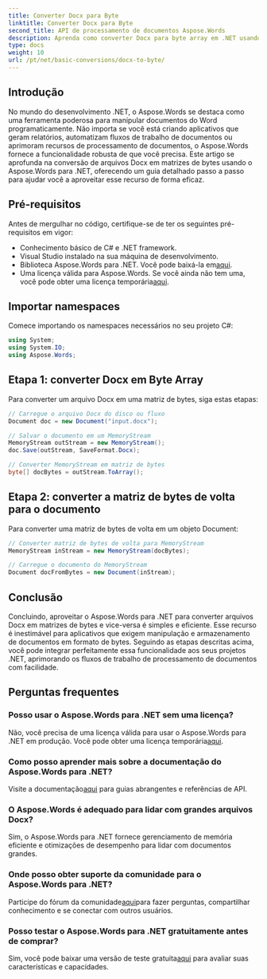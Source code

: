 ```yaml
---
title: Converter Docx para Byte
linktitle: Converter Docx para Byte
second_title: API de processamento de documentos Aspose.Words
description: Aprenda como converter Docx para byte array em .NET usando Aspose.Words para processamento eficiente de documentos. Guia passo a passo incluso.
type: docs
weight: 10
url: /pt/net/basic-conversions/docx-to-byte/
---
```

## Introdução

No mundo do desenvolvimento .NET, o Aspose.Words se destaca como uma ferramenta poderosa para manipular documentos do Word programaticamente. Não importa se você está criando aplicativos que geram relatórios, automatizam fluxos de trabalho de documentos ou aprimoram recursos de processamento de documentos, o Aspose.Words fornece a funcionalidade robusta de que você precisa. Este artigo se aprofunda na conversão de arquivos Docx em matrizes de bytes usando o Aspose.Words para .NET, oferecendo um guia detalhado passo a passo para ajudar você a aproveitar esse recurso de forma eficaz.

## Pré-requisitos

Antes de mergulhar no código, certifique-se de ter os seguintes pré-requisitos em vigor:
- Conhecimento básico de C# e .NET framework.
- Visual Studio instalado na sua máquina de desenvolvimento.
-  Biblioteca Aspose.Words para .NET. Você pode baixá-la em[aqui](https://releases.aspose.com/words/net/).
-  Uma licença válida para Aspose.Words. Se você ainda não tem uma, você pode obter uma licença temporária[aqui](https://purchase.aspose.com/temporary-license/).

## Importar namespaces

Comece importando os namespaces necessários no seu projeto C#:
```csharp
using System;
using System.IO;
using Aspose.Words;
```

## Etapa 1: converter Docx em Byte Array

Para converter um arquivo Docx em uma matriz de bytes, siga estas etapas:
```csharp
// Carregue o arquivo Docx do disco ou fluxo
Document doc = new Document("input.docx");

// Salvar o documento em um MemoryStream
MemoryStream outStream = new MemoryStream();
doc.Save(outStream, SaveFormat.Docx);

// Converter MemoryStream em matriz de bytes
byte[] docBytes = outStream.ToArray();
```

## Etapa 2: converter a matriz de bytes de volta para o documento

Para converter uma matriz de bytes de volta em um objeto Document:
```csharp
// Converter matriz de bytes de volta para MemoryStream
MemoryStream inStream = new MemoryStream(docBytes);

// Carregue o documento do MemoryStream
Document docFromBytes = new Document(inStream);
```

## Conclusão

Concluindo, aproveitar o Aspose.Words para .NET para converter arquivos Docx em matrizes de bytes e vice-versa é simples e eficiente. Esse recurso é inestimável para aplicativos que exigem manipulação e armazenamento de documentos em formato de bytes. Seguindo as etapas descritas acima, você pode integrar perfeitamente essa funcionalidade aos seus projetos .NET, aprimorando os fluxos de trabalho de processamento de documentos com facilidade.

## Perguntas frequentes

### Posso usar o Aspose.Words para .NET sem uma licença?
 Não, você precisa de uma licença válida para usar o Aspose.Words para .NET em produção. Você pode obter uma licença temporária[aqui](https://purchase.aspose.com/temporary-license/).

### Como posso aprender mais sobre a documentação do Aspose.Words para .NET?
 Visite a documentação[aqui](https://reference.aspose.com/words/net/) para guias abrangentes e referências de API.

### O Aspose.Words é adequado para lidar com grandes arquivos Docx?
Sim, o Aspose.Words para .NET fornece gerenciamento de memória eficiente e otimizações de desempenho para lidar com documentos grandes.

### Onde posso obter suporte da comunidade para o Aspose.Words para .NET?
 Participe do fórum da comunidade[aqui](https://forum.aspose.com/c/words/8)para fazer perguntas, compartilhar conhecimento e se conectar com outros usuários.

### Posso testar o Aspose.Words para .NET gratuitamente antes de comprar?
 Sim, você pode baixar uma versão de teste gratuita[aqui](https://releases.aspose.com/) para avaliar suas características e capacidades.

